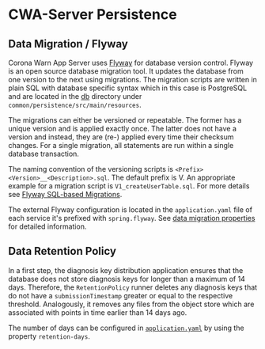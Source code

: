# CWA-Server Persistence

## Data Migration / Flyway

Corona Warn App Server uses [Flyway](https://flywaydb.org) for database version control. Flyway is an open source
database migration tool. It updates the database from one version to the next using migrations.
The migration scripts are written in plain SQL with database specific syntax which in this case is PostgreSQL and are located in the [db](/common/persistence/src/main/resources/db)
directory under `common/persistence/src/main/resources`.

The migrations can either be versioned or repeatable. The former has a unique version and is applied exactly once.
The latter does not have a version and instead, they are (re-) applied every time their checksum changes.
For a single migration, all statements are run within a single database transaction.

The naming convention of the versioning scripts is `<Prefix><Version>__<Description>.sql`. The default prefix is V.
An appropriate example for a migration script is `V1_createUserTable.sql`.
For more details see
[Flyway SQL-based Migrations](https://flywaydb.org/documentation/concepts/migrations.html#sql-based-migrations).

The external Flyway configuration is located in the `application.yaml` file of each service it's
prefixed with `spring.flyway`. See [data migration properties](https://docs.spring.io/spring-boot/docs/current/reference/html/appendix-application-properties.html#data-migration-properties)
for detailed information.

## Data Retention Policy

In a first step, the diagnosis key distribution application ensures that the database does not store diagnosis keys for
longer than a maximum of 14 days. Therefore, the `RetentionPolicy` runner deletes any diagnosis keys that do not have a
`submissionTimestamp` greater or equal to the respective threshold. Analogously, it removes any files from the object
store which are associated with points in time earlier than 14 days ago.

The number of days can be configured in [`application.yaml`](/services/distribution/src/test/resources/application.yaml)
by using the property `retention-days`.
